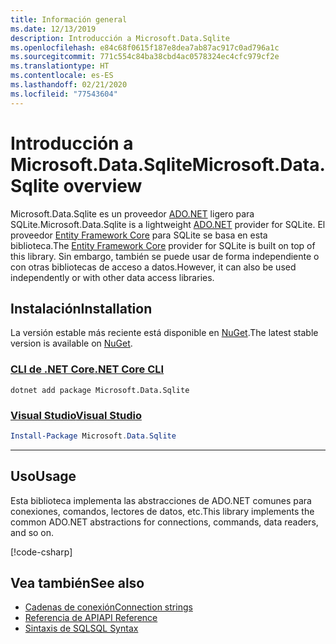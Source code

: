 ```yaml
---
title: Información general
ms.date: 12/13/2019
description: Introducción a Microsoft.Data.Sqlite
ms.openlocfilehash: e84c68f0615f187e8dea7ab87ac917c0ad796a1c
ms.sourcegitcommit: 771c554c84ba38cbd4ac0578324ec4cfc979cf2e
ms.translationtype: HT
ms.contentlocale: es-ES
ms.lasthandoff: 02/21/2020
ms.locfileid: "77543604"
---
```

# <a name="microsoftdatasqlite-overview"></a><span data-ttu-id="8875a-103">Introducción a Microsoft.Data.Sqlite</span><span class="sxs-lookup"><span data-stu-id="8875a-103">Microsoft.Data.Sqlite overview</span></span>

<span data-ttu-id="8875a-104">Microsoft.Data.Sqlite es un proveedor [ADO.NET](../../../framework/data/adonet/index.md) ligero para SQLite.</span><span class="sxs-lookup"><span data-stu-id="8875a-104">Microsoft.Data.Sqlite is a lightweight [ADO.NET](../../../framework/data/adonet/index.md) provider for SQLite.</span></span> <span data-ttu-id="8875a-105">El proveedor [Entity Framework Core](/ef/core/) para SQLite se basa en esta biblioteca.</span><span class="sxs-lookup"><span data-stu-id="8875a-105">The [Entity Framework Core](/ef/core/) provider for SQLite is built on top of this library.</span></span> <span data-ttu-id="8875a-106">Sin embargo, también se puede usar de forma independiente o con otras bibliotecas de acceso a datos.</span><span class="sxs-lookup"><span data-stu-id="8875a-106">However, it can also be used independently or with other data access libraries.</span></span>

## <a name="installation"></a><span data-ttu-id="8875a-107">Instalación</span><span class="sxs-lookup"><span data-stu-id="8875a-107">Installation</span></span>

<span data-ttu-id="8875a-108">La versión estable más reciente está disponible en [NuGet](https://www.nuget.org/packages/Microsoft.Data.Sqlite).</span><span class="sxs-lookup"><span data-stu-id="8875a-108">The latest stable version is available on [NuGet](https://www.nuget.org/packages/Microsoft.Data.Sqlite).</span></span>

### <a name="net-core-cli"></a>[<span data-ttu-id="8875a-109">CLI de .NET Core</span><span class="sxs-lookup"><span data-stu-id="8875a-109">.NET Core CLI</span></span>](#tab/netcore-cli)

```dotnetcli
dotnet add package Microsoft.Data.Sqlite
```

### <a name="visual-studio"></a>[<span data-ttu-id="8875a-110">Visual Studio</span><span class="sxs-lookup"><span data-stu-id="8875a-110">Visual Studio</span></span>](#tab/visual-studio)

``` PowerShell
Install-Package Microsoft.Data.Sqlite
```

---

## <a name="usage"></a><span data-ttu-id="8875a-111">Uso</span><span class="sxs-lookup"><span data-stu-id="8875a-111">Usage</span></span>

<span data-ttu-id="8875a-112">Esta biblioteca implementa las abstracciones de ADO.NET comunes para conexiones, comandos, lectores de datos, etc.</span><span class="sxs-lookup"><span data-stu-id="8875a-112">This library implements the common ADO.NET abstractions for connections, commands, data readers, and so on.</span></span>

[!code-csharp[](../../../../samples/snippets/standard/data/sqlite/HelloWorldSample/Program.cs?name=snippet_HelloWorld)]

## <a name="see-also"></a><span data-ttu-id="8875a-113">Vea también</span><span class="sxs-lookup"><span data-stu-id="8875a-113">See also</span></span>

* [<span data-ttu-id="8875a-114">Cadenas de conexión</span><span class="sxs-lookup"><span data-stu-id="8875a-114">Connection strings</span></span>](connection-strings.md)
* [<span data-ttu-id="8875a-115">Referencia de API</span><span class="sxs-lookup"><span data-stu-id="8875a-115">API Reference</span></span>](/dotnet/api/?view=msdata-sqlite-3.0)
* [<span data-ttu-id="8875a-116">Sintaxis de SQL</span><span class="sxs-lookup"><span data-stu-id="8875a-116">SQL Syntax</span></span>](https://www.sqlite.org/lang.html)
